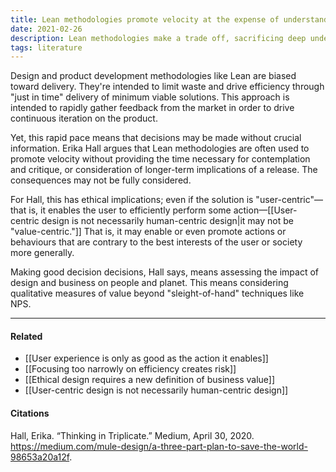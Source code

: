 ```yaml
---
title: Lean methodologies promote velocity at the expense of understanding
date: 2021-02-26
description: Lean methodologies make a trade off, sacrificing deep understanding in favour of rapid releases and iteration. 
tags: literature
---
```


Design and product development methodologies like Lean are biased toward delivery. They're intended to limit waste and drive efficiency through "just in time" delivery of minimum viable solutions. This approach is intended to rapidly gather feedback from the market in order to drive continuous iteration on the product. 

Yet, this rapid pace means that decisions may be made without crucial information. Erika Hall argues that Lean methodologies are often used to promote velocity without providing the time necessary for contemplation and critique, or consideration of longer-term implications of a release. The consequences may not be fully considered.

For Hall, this has ethical implications; even if the solution is "user-centric"—that is, it enables the user to efficiently perform some action—[[User-centric design is not necessarily human-centric design|it may not be "value-centric."]] That is, it may enable or even promote actions or behaviours that are contrary to the best interests of the user or society more generally. 

Making good decision decisions, Hall says, means assessing the impact of design and business on people and planet. This means considering qualitative measures of value beyond "sleight-of-hand" techniques like NPS.

---
#### Related
- [[User experience is only as good as the action it enables]]
- [[Focusing too narrowly on efficiency creates risk]]
- [[Ethical design requires a new definition of business value]]
- [[User-centric design is not necessarily human-centric design]]

#### Citations 
Hall, Erika. “Thinking in Triplicate.” Medium, April 30, 2020. https://medium.com/mule-design/a-three-part-plan-to-save-the-world-98653a20a12f.